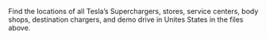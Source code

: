 Find the locations of all Tesla’s Superchargers, stores, service centers, body shops, destination chargers, and demo drive in Unites States in the files above.
